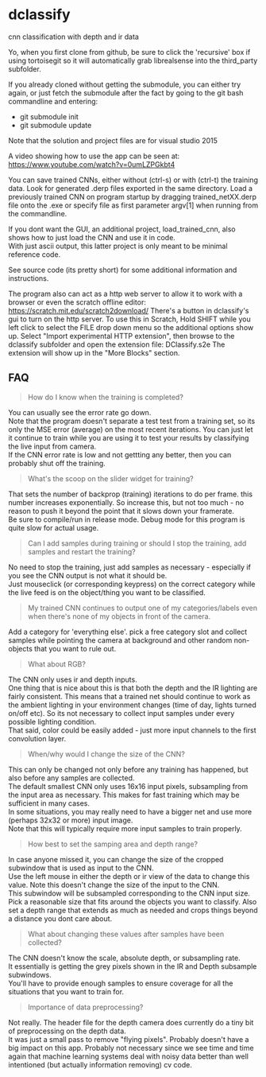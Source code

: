 # dclassify
cnn classification with depth and ir data

Yo, when you first clone from github, be sure to click the 'recursive' box if using tortoisegit so it will automatically grab librealsense into the third_party subfolder.

If you already cloned without getting the submodule, you can either try again, or just fetch the submodule after the fact by going to the git bash commandline and entering:
  * git submodule init
  * git submodule update

Note that the solution and project files are for visual studio 2015

A video showing how to use the app can be seen at:  
  https://www.youtube.com/watch?v=0umLZPGkbt4

You can save trained CNNs, either without (ctrl-s) or with (ctrl-t) the training data.
Look for generated .derp files exported in the same directory. 
Load a previously trained CNN on program startup by dragging trained_netXX.derp file onto the .exe 
or specify file as first parameter argv[1] when running from the commandline.

If you dont want the GUI, an additional project, load_trained_cnn, also shows how to just load the CNN and use it in code.  
With just ascii output, this latter project is only meant to be minimal reference code.  

See source code (its pretty short) for some additional information and instructions.

The program also can act as a http web server to allow it to work with a browser or even
the scratch offline editor: https://scratch.mit.edu/scratch2download/ 
There's a button in dclassify's gui to turn on the http server.
To use this in Scratch, Hold SHIFT while you left click to select the FILE drop down menu so the additional options show up.
Select "Import experimental HTTP extension", then browse to the dclassify subfolder and open the extension file: DClassify.s2e
The extension will show up in the "More Blocks" section.  

## FAQ


> How do I know when the training is completed?

You can usually see the error rate go down.  
Note that the program doesn't separate a test test from a training set, so its only the MSE error (average) on the most recent iterations.
You can just let it continue to train while you are using it to test your results by classifying the live input from camera.  
If the CNN error rate is low and not gettting any better, then you can probably shut off the training.


> What's the scoop on the slider widget for training?

That sets the number of backprop (training) iterations to do per frame.   this number increases exponentially. 
So increase this, but not too much - no reason to push it beyond the point that it slows down your framerate.   
Be sure to compile/run in release mode.  Debug mode for this program is quite slow for actual usage.


> Can I add samples during training or should I stop the training, add samples and restart the training?

No need to stop the training, just add samples as necessary - especially if you see the CNN output is not what it should be.  
Just mouseclick (or corresponding keypress) on the correct category while the live feed is on the object/thing you want to be classified.  


> My trained CNN continues to output one of my categories/labels even when there's none of my objects in front of the camera.

Add a category for 'everything else'.  pick a free category slot and collect samples while pointing the 
camera at background and other random non-objects that you want to rule out.


> What about RGB?

The CNN only uses ir and depth inputs.  
One thing that is nice about this is that both the depth and the IR lighting are fairly consistent.
This means that a trained net should continue to work as the ambient lighting in your environment changes (time of day, lights turned on/off etc).
So its not necessary to collect input samples under every possible lighting condition.  
That said, color could be easily added - just more input channels to the first convolution layer.


> When/why would I change the size of the CNN?

This can only be changed not only before any training has happened, but also before any samples are collected.  
The default smallest CNN only uses 16x16 input pixels, subsampling from the input area as necessary.
This makes for fast training which may be sufficient in many cases.  
In some situations, you may really need to have a bigger net and use more (perhaps 32x32 or more) input image.  
Note that this will typically require more input samples to train properly.


> How best to set the samping area and depth range?

In case anyone missed it, you can change the size of the cropped subwindow that is used as input to the CNN.  
Use the left mouse in either the depth or ir view of the data to change this value.
Note this doesn't change the size of the input to the CNN.  
This subwindow will be subsampled corresponding to the CNN input size.
Pick a reasonable size that fits around the objects you want to classify.
Also set a depth range that extends as much as needed and crops things beyond a distance you dont care about.


> What about changing these values after samples have been collected?

The CNN doesn't know the scale, absolute depth, or subsampling rate.   
It essentially is getting the grey pixels shown in the IR and Depth subsample subwindows.  
You'll have to provide enough samples to ensure coverage for all the situations that you want to train for.  
 

> Importance of data preprocessing?

Not really.  The header file for the depth camera does currently do a tiny bit of preprocessing on the depth data.  
It was just a small pass to remove "flying pixels".  Probably doesn't have a big impact on this app.
Probably not necessary since we see time and time again that machine learning systems 
deal with noisy data better than well intentioned (but actually information removing) cv code.


